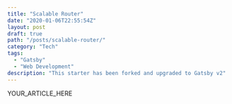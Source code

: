 ```yaml
---
title: "Scalable Router"
date: "2020-01-06T22:55:54Z"
layout: post
draft: true
path: "/posts/scalable-router/"
category: "Tech"
tags:
  - "Gatsby"
  - "Web Development"
description: "This starter has been forked and upgraded to Gatsby v2"
---
```


YOUR_ARTICLE_HERE
